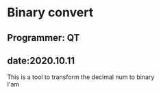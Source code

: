 # Binary convert  

## Programmer: QT  

## date:2020.10.11  

This is a tool to transform the decimal num to binary  
I'am  
